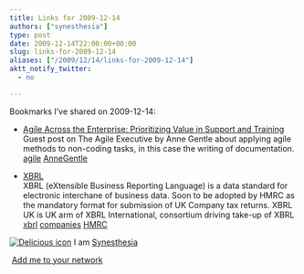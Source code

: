 ```yaml
---
title: Links for 2009-12-14
authors: ["synesthesia"]
type: post
date: 2009-12-14T22:00:00+00:00
slug: links-for-2009-12-14 
aliases: ["/2009/12/14/links-for-2009-12-14"]
aktt_notify_twitter:
  - no

---
```

Bookmarks I&#8217;ve shared on 2009-12-14:

  * [Agile Across the Enterprise: Prioritizing Value in Support and Training][1]  
    Guest post on The Agile Executive by Anne Gentle about applying agile methods to non-coding tasks, in this case the writing of documentation.  
    [agile][2] [AnneGentle][3] 
  * [XBRL][4]  
    XBRL (eXtensible Business Reporting Language) is a data standard for electronic interchane of business data. Soon to be adopted by HMRC as the mandatory format for submission of UK Company tax returns. 
    XBRL UK is UK arm of XBRL International, consortium driving take-up of XBRL  
    [xbrl][5] [companies][6] [HMRC][7] </li> </ul> 
    
    <p class="deliciouslink">
      <a href="https://del.icio.us/synesthesia" title="See all my bookmarks on del.icio.us"><img src="https://www.synesthesia.co.uk/images/deliciousicon.jpg" alt="Delicious icon" /></a>&nbsp;I am <a href="https://del.icio.us/synesthesia" title="See all my bookmarks on del.icio.us">Synesthesia</a>
    </p>
    
    <p class="deliciouslink">
      <a href="https://del.icio.us/network?add=synesthesia" title="Add me to your del.icio.us network"><img src="https://www.synesthesia.co.uk/images/add.gif" alt="" /></a>&nbsp;<a href="https://del.icio.us/network?add=synesthesia" title="Add me to your del.icio.us network">Add me to your network</a>
    </p>

 [1]: https://theagileexecutive.com/2009/12/10/agile-across-the-enterprise-prioritizing-value-in-support-and-training-guest-post-by-anne-gentle
 [2]: https://delicious.com/synesthesia/agile
 [3]: https://delicious.com/synesthesia/AnneGentle
 [4]: https://www.xbrl.org/uk
 [5]: https://delicious.com/synesthesia/xbrl
 [6]: https://delicious.com/synesthesia/companies
 [7]: https://delicious.com/synesthesia/HMRC